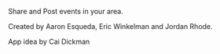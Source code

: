 Share and Post events in your area.

Created by Aaron Esqueda, Eric Winkelman and Jordan Rhode.

App idea by Cai Dickman